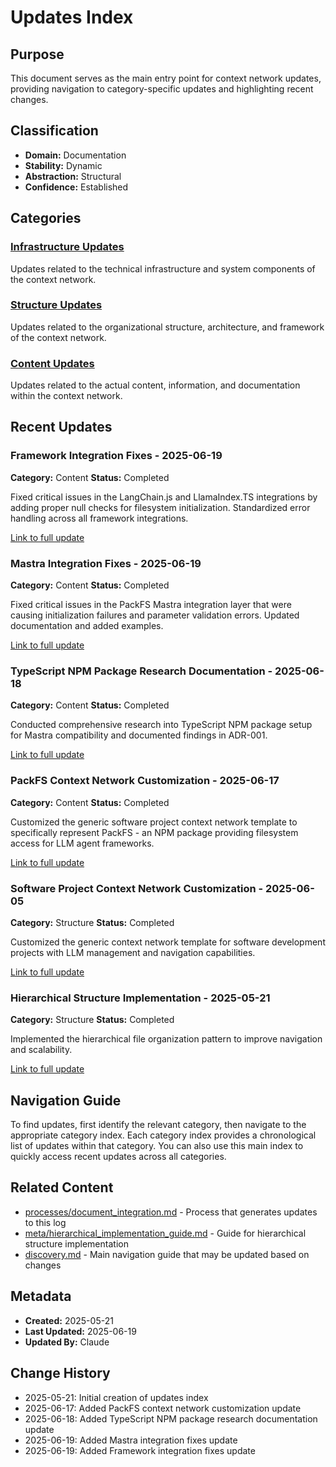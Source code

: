 # Updates Index

## Purpose

This document serves as the main entry point for context network updates, providing navigation to category-specific updates and highlighting recent changes.

## Classification

- **Domain:** Documentation
- **Stability:** Dynamic
- **Abstraction:** Structural
- **Confidence:** Established

## Categories

### [Infrastructure Updates](./infrastructure/index.md)

Updates related to the technical infrastructure and system components of the context network.

### [Structure Updates](./structure/index.md)

Updates related to the organizational structure, architecture, and framework of the context network.

### [Content Updates](./content/index.md)

Updates related to the actual content, information, and documentation within the context network.

## Recent Updates

### Framework Integration Fixes - 2025-06-19

**Category:** Content
**Status:** Completed

Fixed critical issues in the LangChain.js and LlamaIndex.TS integrations by adding proper null checks for filesystem initialization. Standardized error handling across all framework integrations.

[Link to full update](./content/framework_integration_fixes.md)

### Mastra Integration Fixes - 2025-06-19

**Category:** Content
**Status:** Completed

Fixed critical issues in the PackFS Mastra integration layer that were causing initialization failures and parameter validation errors. Updated documentation and added examples.

[Link to full update](./content/mastra_integration_fixes.md)

### TypeScript NPM Package Research Documentation - 2025-06-18

**Category:** Content
**Status:** Completed

Conducted comprehensive research into TypeScript NPM package setup for Mastra compatibility and documented findings in ADR-001.

[Link to full update](./content/typescript_npm_research_documentation.md)

### PackFS Context Network Customization - 2025-06-17

**Category:** Content
**Status:** Completed

Customized the generic software project context network template to specifically represent PackFS - an NPM package providing filesystem access for LLM agent frameworks.

[Link to full update](./content/packfs_customization.md)

### Software Project Context Network Customization - 2025-06-05

**Category:** Structure
**Status:** Completed

Customized the generic context network template for software development projects with LLM management and navigation capabilities.

[Link to full update](./structure/software_project_customization.md)

### Hierarchical Structure Implementation - 2025-05-21

**Category:** Structure
**Status:** Completed

Implemented the hierarchical file organization pattern to improve navigation and scalability.

[Link to full update](./structure/hierarchical_structure_implementation.md)

## Navigation Guide

To find updates, first identify the relevant category, then navigate to the appropriate category index. Each category index provides a chronological list of updates within that category. You can also use this main index to quickly access recent updates across all categories.

## Related Content

- [processes/document_integration.md](../../processes/document_integration.md) - Process that generates updates to this log
- [meta/hierarchical_implementation_guide.md](../hierarchical_implementation_guide.md) - Guide for hierarchical structure implementation
- [discovery.md](../../discovery.md) - Main navigation guide that may be updated based on changes

## Metadata

- **Created:** 2025-05-21
- **Last Updated:** 2025-06-19
- **Updated By:** Claude

## Change History

- 2025-05-21: Initial creation of updates index
- 2025-06-17: Added PackFS context network customization update
- 2025-06-18: Added TypeScript NPM package research documentation update
- 2025-06-19: Added Mastra integration fixes update
- 2025-06-19: Added Framework integration fixes update
